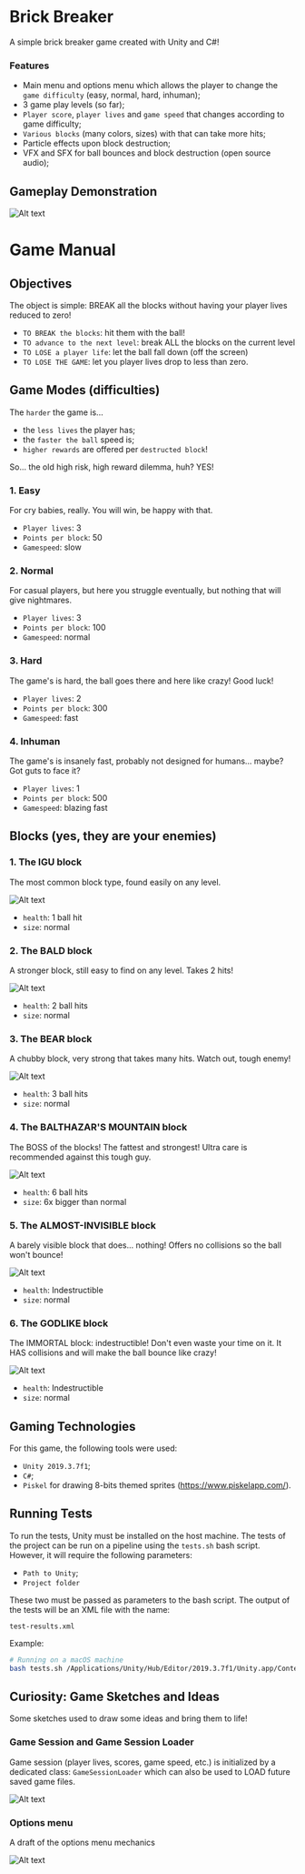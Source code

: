 # Brick Breaker

A simple brick breaker game created with Unity and C#!

### Features

* Main menu and options menu which allows the player to change the `game difficulty` (easy, normal, hard, inhuman);
* 3 game play levels (so far);
* `Player score`, `player lives` and `game speed` that changes according to game difficulty;
* `Various blocks` (many colors, sizes) with that can take more hits;
* Particle effects upon block destruction;
* VFX and SFX for ball bounces and block destruction (open source audio);

## Gameplay Demonstration

![Alt text](Docs/GameplayDemo.gif)

# Game Manual

## Objectives

The object is simple: BREAK all the blocks without having your player lives reduced to zero!

- `TO BREAK the blocks`: hit them with the ball!
- `TO advance to the next level`: break ALL the blocks on the current level
- `TO LOSE a player life`: let the ball fall down (off the screen)
- `TO LOSE THE GAME`: let you player lives drop to less than zero.

## Game Modes (difficulties)

The `harder` the game is... 

- the `less lives` the player has;
- the `faster the ball` speed is;
- `higher rewards` are offered per `destructed block`!

So... the old high risk, high reward dilemma, huh? YES! 

### 1. Easy

For cry babies, really. You will win, be happy with that.

- `Player lives`: 3
- `Points per block`: 50
- `Gamespeed`: slow

### 2. Normal

For casual players, but here you struggle eventually, but nothing that will give nightmares. 

- `Player lives`: 3
- `Points per block`: 100
- `Gamespeed`: normal

### 3. Hard

The game's is hard, the ball goes there and here like crazy! Good luck!

- `Player lives`: 2
- `Points per block`: 300
- `Gamespeed`: fast

### 4. Inhuman

The game's is insanely fast, probably not designed for humans... maybe? Got guts to face it?

- `Player lives`: 1
- `Points per block`: 500
- `Gamespeed`: blazing fast

## Blocks (yes, they are your enemies)

 ### 1. The IGU block
 
The most common block type, found easily on any level.
 
 ![Alt text](Docs/Blocks/Green.png) 
- `health`: 1 ball hit
- `size`: normal

 ### 2. The BALD block
 
A stronger block, still easy to find on any level. Takes 2 hits!
 
 ![Alt text](Docs/Blocks/Yellow.png)
 - `health`: 2 ball hits
 - `size`: normal

 ### 3. The BEAR block
 
A chubby block, very strong that takes many hits. Watch out, tough enemy!
 
 ![Alt text](Docs/Blocks/Orange.png)
 - `health`: 3 ball hits
 - `size`: normal
 
 ### 4. The BALTHAZAR'S MOUNTAIN block
  
The BOSS of the blocks! The fattest and strongest! Ultra care is recommended against this tough guy.
  
 ![Alt text](Docs/Blocks/Red.png)
  - `health`: 6 ball hits 
  - `size`: 6x bigger than normal
  
### 5. The ALMOST-INVISIBLE block

A barely visible block that does... nothing! Offers no collisions so the ball won't bounce!
  
![Alt text](Docs/Blocks/YellowTransparent.png)
- `health`: Indestructible
- `size`: normal
  
### 6. The GODLIKE block

The IMMORTAL block: indestructible! Don't even waste your time on it. It HAS collisions and will make the ball bounce like crazy!
  
![Alt text](Docs/Blocks/Black.png)
- `health`: Indestructible
- `size`: normal

## Gaming Technologies

For this game, the following tools were used:

- `Unity 2019.3.7f1`;
- `C#`;
- `Piskel` for drawing 8-bits themed sprites (https://www.piskelapp.com/).

## Running Tests

To run the tests, Unity must be installed on the host machine. The tests of the project can be run on a pipeline 
using the `tests.sh` bash script. However, it will require the following parameters:

- `Path to Unity`;
- `Project folder`

These two must be passed as parameters to the bash script. The output of the tests will be an XML file with the name:

`test-results.xml`

Example:

```bash
# Running on a macOS machine
bash tests.sh /Applications/Unity/Hub/Editor/2019.3.7f1/Unity.app/Contents/MacOS/Unity ~/Documents/git/brick-breaker
```

## Curiosity: Game Sketches and Ideas

Some sketches used to draw some ideas and bring them to life!

### Game Session and Game Session Loader

Game session (player lives, scores, game speed, etc.) is initialized by a dedicated class: `GameSessionLoader`
which can also be used to LOAD future saved game files. 

![Alt text](Docs/Sketches/SketchGameSession.png)

### Options menu

A draft of the options menu mechanics

![Alt text](Docs/Sketches/SketchOptionsMenu.png)
